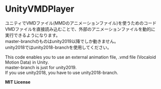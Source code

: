 # UnityVMDPlayer
ユニティでVMDファイル(MMDのアニメーションファイル)を使うためのコード 
VMDファイルを直接読み込むことで、外部のアニメーションファイルを動的に実行できるようになります。  
master-branchのものはunity2019以降でしか動きません。  
unity2018ではunity2018-branchを使用してください。  
    
This code enables you to use an external animation file, .vmd file (Vocaloid Motion Data) in Unity.  
master-branch is just for unity2019.  
If you use unity2018, you have to use unity2018-branch.  
    
**MIT License**
